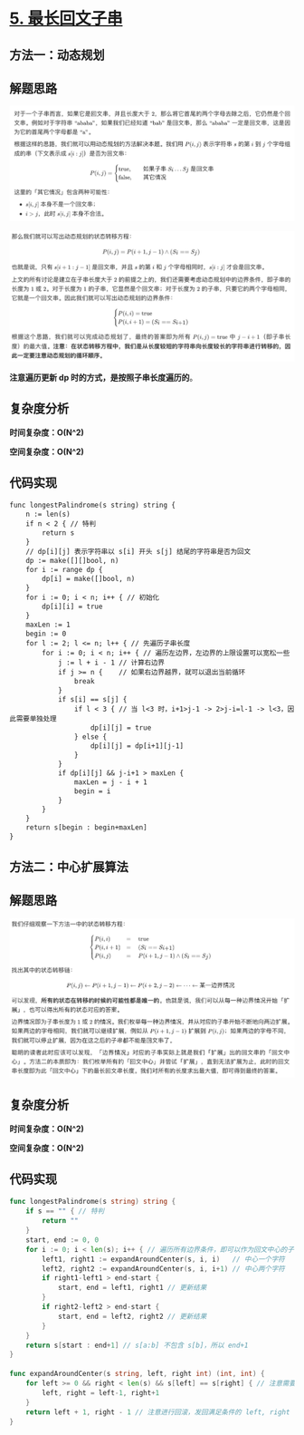 # [5. 最长回文子串](https://leetcode-cn.com/problems/longest-palindromic-substring/)

## 方法一：动态规划

## 解题思路

![45AC289C-9915-4193-B75D-2878A057442C](images/45AC289C-9915-4193-B75D-2878A057442C.png)

![AE5AA8C2-3E27-47AA-861A-4568B329DA50](images/AE5AA8C2-3E27-47AA-861A-4568B329DA50.png)

**注意遍历更新 dp 时的方式，是按照子串长度遍历的**。

## 复杂度分析

**时间复杂度：O(N^2)**

**空间复杂度：O(N^2)** 

## 代码实现

```golang
func longestPalindrome(s string) string {
	n := len(s)
	if n < 2 { // 特判
		return s
	}
	// dp[i][j] 表示字符串以 s[i] 开头 s[j] 结尾的字符串是否为回文
	dp := make([][]bool, n)
	for i := range dp {
		dp[i] = make([]bool, n)
	}
	for i := 0; i < n; i++ { // 初始化
		dp[i][i] = true
	}
	maxLen := 1
	begin := 0
	for l := 2; l <= n; l++ { // 先遍历子串长度
		for i := 0; i < n; i++ { // 遍历左边界，左边界的上限设置可以宽松一些
			j := l + i - 1 // 计算右边界
			if j >= n {    // 如果右边界越界，就可以退出当前循环
				break
			}
			if s[i] == s[j] {
				if l < 3 { // 当 l<3 时，i+1>j-1 -> 2>j-i=l-1 -> l<3，因此需要单独处理
					dp[i][j] = true
				} else {
					dp[i][j] = dp[i+1][j-1]
				}
			}
			if dp[i][j] && j-i+1 > maxLen {
				maxLen = j - i + 1
				begin = i
			}
		}
	}
	return s[begin : begin+maxLen]
}
```

## 方法二：中心扩展算法

## 解题思路

![406A5C63-CDE7-4F9D-BA1B-FD1C0F5BF4DF](images/406A5C63-CDE7-4F9D-BA1B-FD1C0F5BF4DF.png)

## 复杂度分析

**时间复杂度：O(N^2)**

**空间复杂度：O(N^2)** 

## 代码实现

```go
func longestPalindrome(s string) string {
	if s == "" { // 特判
		return ""
	}
	start, end := 0, 0
	for i := 0; i < len(s); i++ { // 遍历所有边界条件，即可以作为回文中心的子串
		left1, right1 := expandAroundCenter(s, i, i)   // 中心一个字符
		left2, right2 := expandAroundCenter(s, i, i+1) // 中心两个字符
		if right1-left1 > end-start {
			start, end = left1, right1 // 更新结果
		}
		if right2-left2 > end-start {
			start, end = left2, right2 // 更新结果
		}
	}
	return s[start : end+1] // s[a:b] 不包含 s[b]，所以 end+1
}

func expandAroundCenter(s string, left, right int) (int, int) {
	for left >= 0 && right < len(s) && s[left] == s[right] { // 注意需要判断 s[left] == s[right]，有可能不相等
		left, right = left-1, right+1
	}
	return left + 1, right - 1 // 注意进行回滚，发回满足条件的 left, right
}
```

